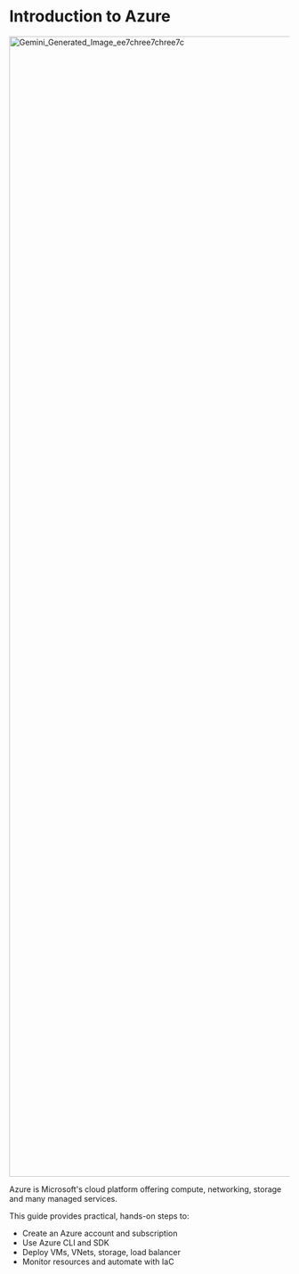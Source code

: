 
# Introduction to Azure
<img width="2048" height="2048" alt="Gemini_Generated_Image_ee7chree7chree7c" src="https://github.com/user-attachments/assets/765d776f-dc32-4919-946a-fe61e078c51a" />

Azure is Microsoft's cloud platform offering compute, networking, storage and many managed services.

This guide provides practical, hands-on steps to:
- Create an Azure account and subscription
- Use Azure CLI and SDK
- Deploy VMs, VNets, storage, load balancer
- Monitor resources and automate with IaC

